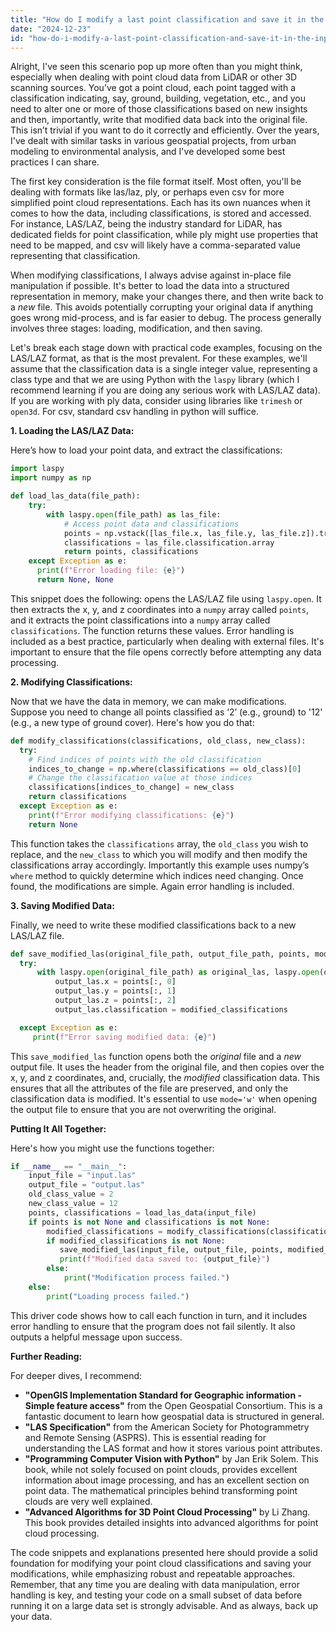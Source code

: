 ```yaml
---
title: "How do I modify a last point classification and save it in the input file?"
date: "2024-12-23"
id: "how-do-i-modify-a-last-point-classification-and-save-it-in-the-input-file"
---
```


Alright,  I've seen this scenario pop up more often than you might think, especially when dealing with point cloud data from LiDAR or other 3D scanning sources. You’ve got a point cloud, each point tagged with a classification indicating, say, ground, building, vegetation, etc., and you need to alter one or more of those classifications based on new insights and then, importantly, write that modified data back into the original file. This isn’t trivial if you want to do it correctly and efficiently. Over the years, I've dealt with similar tasks in various geospatial projects, from urban modeling to environmental analysis, and I've developed some best practices I can share.

The first key consideration is the file format itself. Most often, you'll be dealing with formats like las/laz, ply, or perhaps even csv for more simplified point cloud representations. Each has its own nuances when it comes to how the data, including classifications, is stored and accessed. For instance, LAS/LAZ, being the industry standard for LiDAR, has dedicated fields for point classification, while ply might use properties that need to be mapped, and csv will likely have a comma-separated value representing that classification.

When modifying classifications, I always advise against in-place file manipulation if possible. It's better to load the data into a structured representation in memory, make your changes there, and then write back to a *new* file. This avoids potentially corrupting your original data if anything goes wrong mid-process, and is far easier to debug. The process generally involves three stages: loading, modification, and then saving.

Let's break each stage down with practical code examples, focusing on the LAS/LAZ format, as that is the most prevalent. For these examples, we'll assume that the classification data is a single integer value, representing a class type and that we are using Python with the `laspy` library (which I recommend learning if you are doing any serious work with LAS/LAZ data). If you are working with ply data, consider using libraries like `trimesh` or `open3d`. For csv, standard csv handling in python will suffice.

**1. Loading the LAS/LAZ Data:**

Here’s how to load your point data, and extract the classifications:

```python
import laspy
import numpy as np

def load_las_data(file_path):
    try:
        with laspy.open(file_path) as las_file:
            # Access point data and classifications
            points = np.vstack([las_file.x, las_file.y, las_file.z]).transpose()
            classifications = las_file.classification.array
            return points, classifications
    except Exception as e:
      print(f"Error loading file: {e}")
      return None, None
```

This snippet does the following: opens the LAS/LAZ file using `laspy.open`. It then extracts the x, y, and z coordinates into a `numpy` array called `points`, and it extracts the point classifications into a `numpy` array called `classifications`. The function returns these values. Error handling is included as a best practice, particularly when dealing with external files. It's important to ensure that the file opens correctly before attempting any data processing.

**2. Modifying Classifications:**

Now that we have the data in memory, we can make modifications. Suppose you need to change all points classified as ‘2’ (e.g., ground) to '12' (e.g., a new type of ground cover). Here's how you do that:

```python
def modify_classifications(classifications, old_class, new_class):
  try:
    # Find indices of points with the old classification
    indices_to_change = np.where(classifications == old_class)[0]
    # Change the classification value at those indices
    classifications[indices_to_change] = new_class
    return classifications
  except Exception as e:
    print(f"Error modifying classifications: {e}")
    return None
```

This function takes the `classifications` array, the `old_class` you wish to replace, and the `new_class` to which you will modify and then modify the classifications array accordingly. Importantly this example uses numpy’s `where` method to quickly determine which indices need changing. Once found, the modifications are simple. Again error handling is included.

**3. Saving Modified Data:**

Finally, we need to write these modified classifications back to a new LAS/LAZ file.

```python
def save_modified_las(original_file_path, output_file_path, points, modified_classifications):
  try:
      with laspy.open(original_file_path) as original_las, laspy.open(output_file_path, mode='w', header=original_las.header) as output_las:
          output_las.x = points[:, 0]
          output_las.y = points[:, 1]
          output_las.z = points[:, 2]
          output_las.classification = modified_classifications

  except Exception as e:
     print(f"Error saving modified data: {e}")
```

This `save_modified_las` function opens both the *original* file and a *new* output file. It uses the header from the original file, and then copies over the x, y, and z coordinates, and, crucially, the *modified* classification data. This ensures that all the attributes of the file are preserved, and only the classification data is modified. It's essential to use `mode='w'` when opening the output file to ensure that you are not overwriting the original.

**Putting It All Together:**

Here's how you might use the functions together:

```python
if __name__ == "__main__":
    input_file = "input.las"
    output_file = "output.las"
    old_class_value = 2
    new_class_value = 12
    points, classifications = load_las_data(input_file)
    if points is not None and classifications is not None:
        modified_classifications = modify_classifications(classifications, old_class_value, new_class_value)
        if modified_classifications is not None:
           save_modified_las(input_file, output_file, points, modified_classifications)
           print(f"Modified data saved to: {output_file}")
        else:
            print("Modification process failed.")
    else:
        print("Loading process failed.")
```

This driver code shows how to call each function in turn, and it includes error handling to ensure that the program does not fail silently. It also outputs a helpful message upon success.

**Further Reading:**

For deeper dives, I recommend:

*   **"OpenGIS Implementation Standard for Geographic information - Simple feature access"** from the Open Geospatial Consortium. This is a fantastic document to learn how geospatial data is structured in general.
*  **"LAS Specification"** from the American Society for Photogrammetry and Remote Sensing (ASPRS). This is essential reading for understanding the LAS format and how it stores various point attributes.
*   **"Programming Computer Vision with Python"** by Jan Erik Solem. This book, while not solely focused on point clouds, provides excellent information about image processing, and has an excellent section on point data. The mathematical principles behind transforming point clouds are very well explained.
*   **"Advanced Algorithms for 3D Point Cloud Processing"** by Li Zhang. This book provides detailed insights into advanced algorithms for point cloud processing.

The code snippets and explanations presented here should provide a solid foundation for modifying your point cloud classifications and saving your modifications, while emphasizing robust and repeatable approaches. Remember, that any time you are dealing with data manipulation, error handling is key, and testing your code on a small subset of data before running it on a large data set is strongly advisable. And as always, back up your data.

